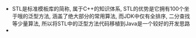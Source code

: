- STL是标准模板库的简称, 属于C++的知识体系, STL的优势是它拥有100个坐于哦的泛型方法, 涵盖了绝大部分的常用算法, 而JDK中仅有全排序, 二分查找等少量算法, 所以将STL中的泛型方法代码移植到Java是一个较好的开发思路
- 